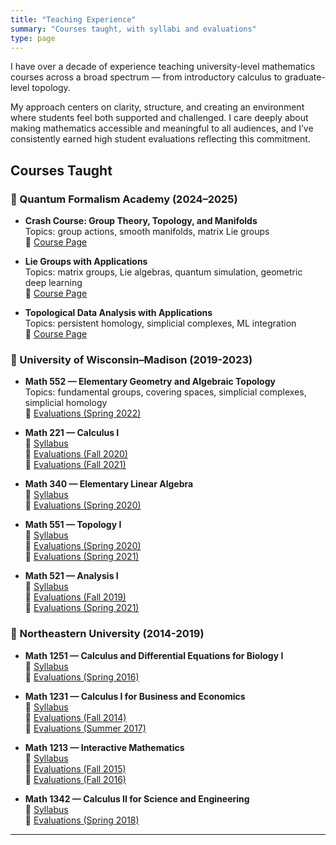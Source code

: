 ```yaml
---
title: "Teaching Experience"
summary: "Courses taught, with syllabi and evaluations"
type: page
---
```


I have over a decade of experience teaching university-level mathematics courses across a broad spectrum — from introductory calculus to graduate-level topology.

My approach centers on clarity, structure, and creating an environment where students feel both supported and challenged. I care deeply about making mathematics accessible and meaningful to all audiences, and I’ve consistently earned high student evaluations reflecting this commitment.

## Courses Taught

### 📘 Quantum Formalism Academy (2024–2025)

- **Crash Course: Group Theory, Topology, and Manifolds**  
  Topics: group actions, smooth manifolds, matrix Lie groups  
  📄 [Course Page](https://quantumformalism.academy/crash-course-on-groups-topology-manifolds)

- **Lie Groups with Applications**  
  Topics: matrix groups, Lie algebras, quantum simulation, geometric deep learning  
  📄 [Course Page](https://quantumformalism.academy/lie-groups-with-applications)

- **Topological Data Analysis with Applications**  
  Topics: persistent homology, simplicial complexes, ML integration  
  📄 [Course Page](https://quantumformalism.academy/topological-data-analysis-with-applications)

### 📘 University of Wisconsin–Madison (2019-2023)

- **Math 552 — Elementary Geometry and Algebraic Topology**  
  Topics: fundamental groups, covering spaces, simplicial complexes, simplicial homology  
  💬 [Evaluations (Spring 2022)](/static/uploads/survey_results_aggregate_20220711_1745.pdf)

- **Math 221 — Calculus I**  
  📄 [Syllabus](/static/uploads/221-hepler-f20.pdf)  
  💬 [Evaluations (Fall 2020)](/static/uploads/survey_results_aggregate_20210630_1337.pdf)  
  💬 [Evaluations (Fall 2021)](/static/uploads/survey_results_aggregate_20220711_1744.pdf)

- **Math 340 — Elementary Linear Algebra**  
  📄 [Syllabus](/static/uploads/340-hepler_spring2020.pdf)  
  💬 [Evaluations (Spring 2020)](/static/uploads/survey_results_aggregate_20200515_0758.pdf)

- **Math 551 — Topology I**  
  📄 [Syllabus](/static/uploads/551_hepler_spring20.docx)  
  💬 [Evaluations (Spring 2020)](/static/uploads/survey_results_aggregate_20200525_1115.pdf)  
  💬 [Evaluations (Spring 2021)](/static/uploads/math551_spring2021_courseevals.pdf)

- **Math 521 — Analysis I**  
  📄 [Syllabus](/static/uploads/521_hepler_fall19.pdf)  
  💬 [Evaluations (Fall 2019)](/static/uploads/survey_results_aggregate_20200525_1119.pdf)  
  💬 [Evaluations (Spring 2021)](/static/uploads/math521_spring2021_courseevaluations.pdf)

### 📘 Northeastern University (2014-2019)

- **Math 1251 — Calculus and Differential Equations for Biology I**  
  📄 [Syllabus](/static/uploads/1251syllabus.pdf)  
  💬 [Evaluations (Spring 2016)](/static/uploads/studentevalspring2016math1251.pdf)

- **Math 1231 — Calculus I for Business and Economics**  
  📄 [Syllabus](/static/uploads/1231syllabus.pdf)  
  💬 [Evaluations (Fall 2014)](/static/uploads/studentevalfall2014math1231.pdf)  
  💬 [Evaluations (Summer 2017)](/static/uploads/summer2017math1231.pdf)

- **Math 1213 — Interactive Mathematics**  
  📄 [Syllabus](/static/uploads/1213syllabus.pdf)  
  💬 [Evaluations (Fall 2015)](/static/uploads/studentevalfall2015math1213.pdf)  
  💬 [Evaluations (Fall 2016)](/static/uploads/studentevalfall2016math1213.pdf)

- **Math 1342 — Calculus II for Science and Engineering**  
  📄 [Syllabus](/static/uploads/1342-syllabus-spring-2018-hepler.pdf)  
  💬 [Evaluations (Spring 2018)](/static/uploads/math1342spring18evals.pdf)
---